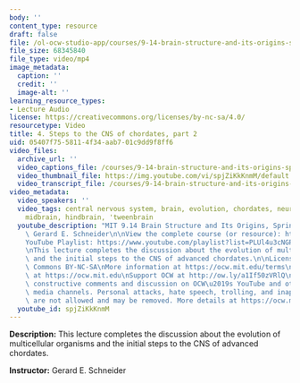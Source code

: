 ```yaml
---
body: ''
content_type: resource
draft: false
file: /ol-ocw-studio-app/courses/9-14-brain-structure-and-its-origins-spring-2014/mit9_14s14_lec04_360p_16_9.mp4
file_size: 68345840
file_type: video/mp4
image_metadata:
  caption: ''
  credit: ''
  image-alt: ''
learning_resource_types:
- Lecture Audio
license: https://creativecommons.org/licenses/by-nc-sa/4.0/
resourcetype: Video
title: 4. Steps to the CNS of chordates, part 2
uid: 05407f75-5811-4f34-aab7-01c9dd9f8ff6
video_files:
  archive_url: ''
  video_captions_file: /courses/9-14-brain-structure-and-its-origins-spring-2014/mit9_14s14_lec04_captions.vtt
  video_thumbnail_file: https://img.youtube.com/vi/spjZiKkKnmM/default.jpg
  video_transcript_file: /courses/9-14-brain-structure-and-its-origins-spring-2014/mit9_14s14_lec04_transcript.pdf
video_metadata:
  video_speakers: ''
  video_tags: central nervous system, brain, evolution, chordates, neural tube, forebrain,
    midbrain, hindbrain, 'tweenbrain
  youtube_description: "MIT 9.14 Brain Structure and Its Origins, Spring 2014\nInstructor:\
    \ Gerard E. Schneider\n\nView the complete course (or resource): https://ocw.mit.edu/9-14S14\n\
    YouTube Playlist: https://www.youtube.com/playlist?list=PLUl4u3cNGP62ABe0O-0qtaHHxyKQi1ZwR\n\
    \nThis lecture completes the discussion about the evolution of multicellular organisms\
    \ and the initial steps to the CNS of advanced chordates.\n\nLicense: Creative\
    \ Commons BY-NC-SA\nMore information at https://ocw.mit.edu/terms\nMore courses\
    \ at https://ocw.mit.edu\nSupport OCW at http://ow.ly/a1If50zVRlQ\n\nWe encourage\
    \ constructive comments and discussion on OCW\u2019s YouTube and other social\
    \ media channels. Personal attacks, hate speech, trolling, and inappropriate comments\
    \ are not allowed and may be removed. More details at https://ocw.mit.edu/comments."
  youtube_id: spjZiKkKnmM
---
```

**Description:** This lecture completes the discussion about the evolution of multicellular organisms and the initial steps to the CNS of advanced chordates.

**Instructor:** Gerard E. Schneider